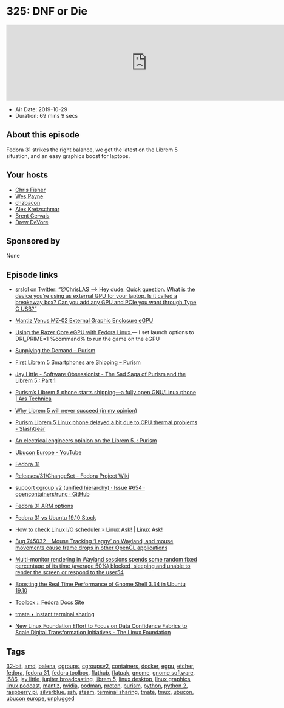 # 325: DNF or Die

<iframe src="https://player.fireside.fm/v2/RUkczH-V+d_zCM4_p?theme=dark" width="740" height="200" frameborder="0" scrolling="no"></iframe>

* Air Date: 2019-10-29
* Duration: 69 mins 9 secs

## About this episode

Fedora 31 strikes the right balance, we get the latest on the Librem 5 situation, and an easy graphics boost for laptops.

## Your hosts
* [Chris Fisher](https://linuxunplugged.com/hosts/chrislas)
* [Wes Payne](https://linuxunplugged.com/hosts/wes)
* [chzbacon](https://linuxunplugged.com/hosts/chzbacon)
* [Alex Kretzschmar](https://linuxunplugged.com/guests/alexktz)
* [Brent Gervais](https://linuxunplugged.com/guests/brentgervais)
* [Drew DeVore](https://linuxunplugged.com/guests/drewdevore)

## Sponsored by

None



## Episode links

  * [srslol on Twitter: “@ChrisLAS --> Hey dude. Quick question. What is the device you’re using as external GPU for your laptop. Is it called a breakaway box? Can you add any GPU and PCIe you want through Type C USB?”](https://twitter.com/srslol/status/1187112672338202625 "srslol on Twitter: “@ChrisLAS --> Hey dude. Quick question. What is the device you’re using as external GPU for your laptop. Is it called a breakaway box? Can you add any GPU and PCIe you want through Type C USB?”")
  * [Mantiz Venus MZ-02 External Graphic Enclosure eGPU](https://www.amazon.com/gp/product/B0745H6GTX "Mantiz Venus MZ-02 External Graphic Enclosure eGPU")
  * [Using the Razer Core eGPU with Fedora Linux ](https://medium.com/@davidtstrauss/using-the-razer-core-v2-with-fedora-linux-8bf54fa4194d "Using the Razer Core eGPU with Fedora Linux ") — I set launch options to DRI_PRIME=1 %command% to run the game on the eGPU
  * [Supplying the Demand – Purism](https://puri.sm/posts/supplying-the-demand/ "Supplying the Demand – Purism")
  * [First Librem 5 Smartphones are Shipping – Purism ](https://puri.sm/posts/first-librem-5-smartphones-are-shipping/ "First Librem 5 Smartphones are Shipping – Purism
")

  * [Jay Little - Software Obsessionist - The Sad Saga of Purism and the Librem 5 : Part 1 ](https://jaylittle.com/post/view/2019/10/the-sad-saga-of-purism-and-the-librem-5-part-1 "Jay Little - Software Obsessionist - The Sad Saga of Purism and the Librem 5 : Part 1
")

  * [Purism’s Librem 5 phone starts shipping—a fully open GNU/Linux phone | Ars Technica ](https://arstechnica.com/gadgets/2019/09/purisms-librem-5-phone-starts-shipping-a-fully-open-gnulinux-phone/ "Purism’s Librem 5 phone starts shipping—a fully open GNU/Linux phone | Ars Technica
")

  * [Why Librem 5 will never succeed (in my opinion)](https://telegra.ph/Why-Librem-5-will-never-succeed-in-my-opinion-09-12 "Why Librem 5 will never succeed \(in my opinion\)")
  * [Purism Librem 5 Linux phone delayed a bit due to CPU thermal problems - SlashGear ](https://www.slashgear.com/purism-librem-5-linux-phone-delayed-a-bit-due-to-cpu-thermal-problems-24597048/ "Purism Librem 5 Linux phone delayed a bit due to CPU thermal problems - SlashGear
")

  * [An electrical engineers opinion on the Librem 5. : Purism ](https://www.reddit.com/r/Purism/comments/dnoyh0/an_electrical_engineers_opinion_on_the_librem_5/ "An electrical engineers opinion on the Librem 5. : Purism
")

  * [Ubucon Europe - YouTube](https://www.youtube.com/channel/UCLCZ80HI7OJaMEGTTsEDDpA/ "Ubucon Europe - YouTube")
  * [Fedora 31](https://fedoramagazine.org/announcing-fedora-31/ "Fedora 31")
  * [Releases/31/ChangeSet - Fedora Project Wiki ](https://fedoraproject.org/wiki/Releases/31/ChangeSet "Releases/31/ChangeSet - Fedora Project Wiki
")

  * [support cgroup v2 (unified hierarchy) · Issue #654 · opencontainers/runc · GitHub ](https://github.com/opencontainers/runc/issues/654 "support cgroup v2 \(unified hierarchy\) · Issue #654 · opencontainers/runc · GitHub
")

  * [Fedora 31 ARM options](https://arm.fedoraproject.org/ "Fedora 31 ARM options")
  * [Fedora 31 vs Ubuntu 19.10 Stock](https://openbenchmarking.org/result/1910274-AS-1910176AS55 "Fedora 31 vs Ubuntu 19.10 Stock")
  * [How to check Linux I/O scheduler » Linux Ask! | Linux Ask! ](http://www.linuxask.com/questions/how-to-check-linux-io-scheduler "How to check Linux I/O scheduler » Linux Ask! | Linux Ask!
")

  * [Bug 745032 – Mouse Tracking ‘Laggy’ on Wayland, and mouse movements cause frame drops in other OpenGL applications ](https://bugzilla.gnome.org/show_bug.cgi?id=745032 "Bug 745032 – Mouse Tracking ‘Laggy’ on Wayland, and mouse movements cause frame drops in other OpenGL applications
")

  * [Multi-monitor rendering in Wayland sessions spends some random fixed percentage of its time (average 50%) blocked, sleeping and unable to render the screen or respond to the user54](https://gitlab.gnome.org/GNOME/mutter/issues/3 "Multi-monitor rendering in Wayland sessions spends some random fixed percentage of its time \(average 50%\) blocked, sleeping and unable to render the screen or respond to the user54")
  * [Boosting the Real Time Performance of Gnome Shell 3.34 in Ubuntu 19.10 ](https://discourse.ubuntu.com/t/boosting-the-real-time-performance-of-gnome-shell-3-34-in-ubuntu-19-10/13095 "Boosting the Real Time Performance of Gnome Shell 3.34 in Ubuntu 19.10 ")
  * [Toolbox :: Fedora Docs Site](https://docs.fedoraproject.org/en-US/fedora-silverblue/toolbox/ "Toolbox :: Fedora Docs Site")
  * [tmate • Instant terminal sharing](https://tmate.io/ "tmate • Instant terminal sharing")
  * [New Linux Foundation Effort to Focus on Data Confidence Fabrics to Scale Digital Transformation Initiatives - The Linux Foundation](https://www.linuxfoundation.org/press-release/2019/10/new-linux-foundation-effort-to-focus-on-data-confidence-fabrics-to-scale-digital-transformation-initiatives/ "New Linux Foundation Effort to Focus on Data Confidence Fabrics to Scale Digital Transformation Initiatives - The Linux Foundation")



## Tags

[32-bit](https://linuxunplugged.com/tags/32-bit), [amd](https://linuxunplugged.com/tags/amd), [balena](https://linuxunplugged.com/tags/balena), [cgroups](https://linuxunplugged.com/tags/cgroups), [cgroupsv2](https://linuxunplugged.com/tags/cgroupsv2), [containers](https://linuxunplugged.com/tags/containers), [docker](https://linuxunplugged.com/tags/docker), [egpu](https://linuxunplugged.com/tags/egpu), [etcher](https://linuxunplugged.com/tags/etcher), [fedora](https://linuxunplugged.com/tags/fedora), [fedora 31](https://linuxunplugged.com/tags/fedora%2031), [fedora toolbox](https://linuxunplugged.com/tags/fedora%20toolbox), [flathub](https://linuxunplugged.com/tags/flathub), [flatpak](https://linuxunplugged.com/tags/flatpak), [gnome](https://linuxunplugged.com/tags/gnome), [gnome software](https://linuxunplugged.com/tags/gnome%20software), [i686](https://linuxunplugged.com/tags/i686), [jay little](https://linuxunplugged.com/tags/jay%20little), [jupiter broadcasting](https://linuxunplugged.com/tags/jupiter%20broadcasting), [librem 5](https://linuxunplugged.com/tags/librem%205), [linux desktop](https://linuxunplugged.com/tags/linux%20desktop), [linux graphics](https://linuxunplugged.com/tags/linux%20graphics), [linux podcast](https://linuxunplugged.com/tags/linux%20podcast), [mantiz](https://linuxunplugged.com/tags/mantiz), [nvidia](https://linuxunplugged.com/tags/nvidia), [podman](https://linuxunplugged.com/tags/podman), [proton](https://linuxunplugged.com/tags/proton), [purism](https://linuxunplugged.com/tags/purism), [python](https://linuxunplugged.com/tags/python), [python 2](https://linuxunplugged.com/tags/python%202), [raspberry pi](https://linuxunplugged.com/tags/raspberry%20pi), [silverblue](https://linuxunplugged.com/tags/silverblue), [ssh](https://linuxunplugged.com/tags/ssh), [steam](https://linuxunplugged.com/tags/steam), [terminal sharing](https://linuxunplugged.com/tags/terminal%20sharing), [tmate](https://linuxunplugged.com/tags/tmate), [tmux](https://linuxunplugged.com/tags/tmux), [ubucon](https://linuxunplugged.com/tags/ubucon), [ubucon europe](https://linuxunplugged.com/tags/ubucon%20europe), [unplugged](https://linuxunplugged.com/tags/unplugged)